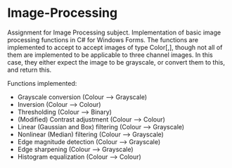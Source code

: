 # Image-Processing

Assignment for Image Processing subject. Implementation of basic image processing functions in C# for Windows Forms. The functions are implemented to accept to accept images of type Color[,], though not all of them are implemented to be applicable to three channel images. In this case, they either expect the image to be grayscale, or convert them to this, and return this.

Functions implemented:
 - Grayscale conversion (Colour --> Grayscale)
 - Inversion (Colour --> Colour)
 - Thresholding (Colour --> Binary)
 - (Modified) Contrast adjustment  (Colour --> Colour)
 - Linear (Gaussian and Box) filtering (Colour --> Grayscale)
 - Nonlinear (Median) filtering (Colour --> Grayscale)
 - Edge magnitude detection (Colour --> Grayscale)
 - Edge sharpening (Colour --> Grayscale)
 - Histogram equalization (Colour --> Colour)
